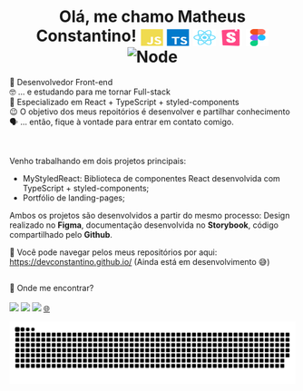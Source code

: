 <div align="center">
  <h1> Olá, me chamo Matheus Constantino!
   <img align="center" alt="Js" height="30" width="40" src="https://raw.githubusercontent.com/devicons/devicon/master/icons/javascript/javascript-plain.svg">
   <img align="center" alt="Typescript" height="30" width="40" src="https://raw.githubusercontent.com/devicons/devicon/1119b9f84c0290e0f0b38982099a2bd027a48bf1/icons/typescript/typescript-original.svg">
   <img align="center" alt="React" height="30" width="40" src="https://raw.githubusercontent.com/devicons/devicon/master/icons/react/react-original.svg">
   <img align="center" alt="Storybook" height="30" width="40" src="https://github.com/devicons/devicon/blob/1119b9f84c0290e0f0b38982099a2bd027a48bf1/icons/storybook/storybook-original.svg">
   <img align="center" alt="Storybook" height="30" width="40" src="https://github.com/devicons/devicon/blob/1119b9f84c0290e0f0b38982099a2bd027a48bf1/icons/figma/figma-original.svg">
   <img align="center" alt="Node" height="100" width="40" src="https://cdn.jsdelivr.net/gh/devicons/devicon/icons/nodejs/nodejs-original-wordmark.svg">
  </h1>
</div>
 
<div>
  <spam>
    🎨 Desenvolvedor Front-end
  </spam><br>
  <spam>
    🤓 ... e estudando para me tornar Full-stack
  </spam><br>
  <spam>
    🥋 Especializado em React + TypeScript + styled-components
  </spam><br>
  <spam>
    😉 O objetivo dos meus repoitórios é desenvolver e partilhar conhecimento
  </spam><br>
  <spam>
    🗣️ ... então, fique à vontade para entrar em contato comigo.
  </spam>
</div>
<br>

##

<p>Venho trabalhando em dois projetos principais:</p>

* MyStyledReact: Biblioteca de componentes React desenvolvida com TypeScript + styled-components;
* Portfólio de landing-pages;

Ambos os projetos são desenvolvidos a partir do mesmo processo: Design realizado no **Figma**, documentação desenvolvida no **Storybook**, código compartilhado pelo **Github**. 
   
🚀 Você pode navegar pelos meus repositórios por aqui: https://devconstantino.github.io/ (Ainda está em desenvolvimento 😅)

##

<div>
  <spam>
   🤔 Onde me encontrar?
  </spam>
</div><br>
  
<div> 
 	<a href = "https://twitter.com/constmatheus"><img src="https://img.shields.io/badge/Twitter-1DA1F2?style=for-the-badge&logo=twitter&logoColor=white"></a>
  <a href = "mailto:constmatheus@gmail.com"><img src="https://img.shields.io/badge/Gmail-D14836?style=for-the-badge&logo=gmail&logoColor=white"></a>
  <a href = "https://constmatheus.github.io/"><img src="https://img.shields.io/badge/GitHub-100000?style=for-the-badge&logo=github&logoColor=white"></a>
  <a href = "https://matheusconstantino.com.br/">🌐</a>
</div>

![Snake animation](https://github.com/DevConstantino/DevConstantino/blob/output/github-contribution-grid-snake.svg)
